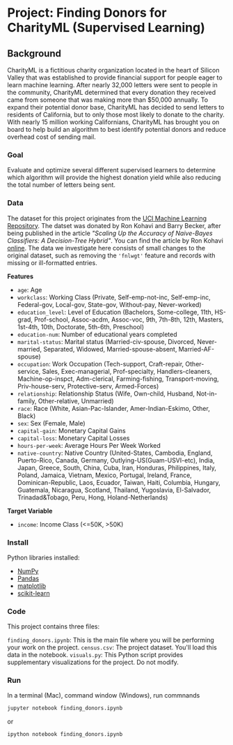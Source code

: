 # Project: Finding Donors for CharityML (Supervised Learning)

## Background

CharityML is a fictitious charity organization located in the heart of Silicon Valley that was established to provide financial support for people eager to learn machine learning. After nearly 32,000 letters were sent to people in the community, CharityML determined that every donation they received came from someone that was making more than $50,000 annually. To expand their potential donor base, CharityML has decided to send letters to residents of California, but to only those most likely to donate to the charity. With nearly 15 million working Californians, CharityML has brought you on board to help build an algorithm to best identify potential donors and reduce overhead cost of sending mail. 

### Goal
 Evaluate and optimize several different supervised learners to determine which algorithm will provide the highest donation yield while also reducing the total number of letters being sent.

### Data
The dataset for this project originates from the [UCI Machine Learning Repository](https://archive.ics.uci.edu/ml/datasets/Census+Income). The datset was donated by Ron Kohavi and Barry Becker, after being published in the article _"Scaling Up the Accuracy of Naive-Bayes Classifiers: A Decision-Tree Hybrid"_. You can find the article by Ron Kohavi [online](https://www.aaai.org/Papers/KDD/1996/KDD96-033.pdf). The data we investigate here consists of small changes to the original dataset, such as removing the `'fnlwgt'` feature and records with missing or ill-formatted entries.

**Features**
- `age`: Age
- `workclass`: Working Class (Private, Self-emp-not-inc, Self-emp-inc, Federal-gov, Local-gov, State-gov, Without-pay, Never-worked)
- `education_level`: Level of Education (Bachelors, Some-college, 11th, HS-grad, Prof-school, Assoc-acdm, Assoc-voc, 9th, 7th-8th, 12th, Masters, 1st-4th, 10th, Doctorate, 5th-6th, Preschool)
- `education-num`: Number of educational years completed
- `marital-status`: Marital status (Married-civ-spouse, Divorced, Never-married, Separated, Widowed, Married-spouse-absent, Married-AF-spouse)
- `occupation`: Work Occupation (Tech-support, Craft-repair, Other-service, Sales, Exec-managerial, Prof-specialty, Handlers-cleaners, Machine-op-inspct, Adm-clerical, Farming-fishing, Transport-moving, Priv-house-serv, Protective-serv, Armed-Forces)
- `relationship`: Relationship Status (Wife, Own-child, Husband, Not-in-family, Other-relative, Unmarried)
- `race`: Race (White, Asian-Pac-Islander, Amer-Indian-Eskimo, Other, Black)
- `sex`: Sex (Female, Male)
- `capital-gain`: Monetary Capital Gains
- `capital-loss`: Monetary Capital Losses
- `hours-per-week`: Average Hours Per Week Worked
- `native-country`: Native Country (United-States, Cambodia, England, Puerto-Rico, Canada, Germany, Outlying-US(Guam-USVI-etc), India, Japan, Greece, South, China, Cuba, Iran, Honduras, Philippines, Italy, Poland, Jamaica, Vietnam, Mexico, Portugal, Ireland, France, Dominican-Republic, Laos, Ecuador, Taiwan, Haiti, Columbia, Hungary, Guatemala, Nicaragua, Scotland, Thailand, Yugoslavia, El-Salvador, Trinadad&Tobago, Peru, Hong, Holand-Netherlands)

**Target Variable**
- `income`: Income Class (<=50K, >50K)

### Install

Python libraries installed:
- [NumPy](http://www.numpy.org/)
- [Pandas](http://pandas.pydata.org)
- [matplotlib](http://matplotlib.org/)
- [scikit-learn](http://scikit-learn.org/stable/)

### Code

This project contains three files:

`finding_donors.ipynb`: This is the main file where you will be performing your work on the project.
`census.csv`: The project dataset. You'll load this data in the notebook.
`visuals.py`: This Python script provides supplementary visualizations for the project. Do not modify.

### Run

In a terminal (Mac), command window (Windows), run commnands
```bash
jupyter notebook finding_donors.ipynb
```
or 
```bash
ipython notebook finding_donors.ipynb
```
